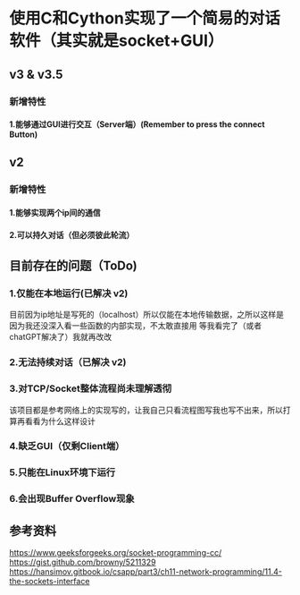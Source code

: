 # 使用C和Cython实现了一个简易的对话软件（其实就是socket+GUI）
## v3 & v3.5
### 新增特性
#### 1.能够通过GUI进行交互（Server端）(Remember to press the connect Button)
## v2
### 新增特性
#### 1.能够实现两个ip间的通信
#### 2.可以持久对话（但必须彼此轮流）
## 目前存在的问题（ToDo)
### 1.仅能在本地运行(已解决 v2)
目前因为ip地址是写死的（localhost）所以仅能在本地传输数据，之所以这样是因为我还没深入看一些函数的内部实现，不太敢直接用
等我看完了（或者chatGPT解决了）我就再改改
### 2.无法持续对话（已解决 v2)
### 3.对TCP/Socket整体流程尚未理解透彻
该项目都是参考网络上的实现写的，让我自己只看流程图写我也写不出来，所以打算再看看为什么这样设计
### 4.缺乏GUI（仅剩Client端）
### 5.只能在Linux环境下运行
### 6.会出现Buffer Overflow现象

## 参考资料
https://www.geeksforgeeks.org/socket-programming-cc/
https://gist.github.com/browny/5211329
https://hansimov.gitbook.io/csapp/part3/ch11-network-programming/11.4-the-sockets-interface
